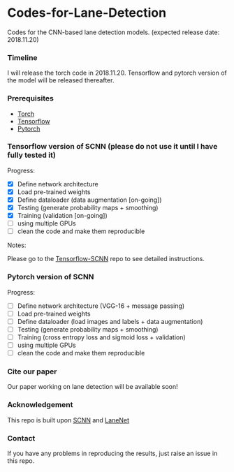 # Codes-for-Lane-Detection
Codes for the CNN-based lane detection models. (expected release date: 2018.11.20)

### Timeline
I will release the torch code in 2018.11.20. Tensorflow and pytorch version of the model will be released thereafter.

### Prerequisites
- [Torch](http://torch.ch/docs/getting-started.html)
- [Tensorflow](https://www.tensorflow.org/)
- [Pytorch](https://pytorch.org/)

### Tensorflow version of SCNN (please do not use it until I have fully tested it)

Progress:
- [x] Define network architecture
- [x] Load pre-trained weights
- [x] Define dataloader (data augmentation [on-going])
- [x] Testing (generate probability maps + smoothing)
- [x] Training (validation [on-going])
- [ ] using multiple GPUs
- [ ] clean the code and make them reproducible

Notes:

Please go to the [Tensorflow-SCNN](https://github.com/cardwing/Codes-for-Lane-Detection/tree/master/Tensorflow-SCNN) repo to see detailed instructions. 

### Pytorch version of SCNN

Progress:
- [ ] Define network architecture (VGG-16 + message passing)
- [ ] Load pre-trained weights
- [ ] Define dataloader (load images and labels + data augmentation)
- [ ] Testing (generate probability maps + smoothing)
- [ ] Training (cross entropy loss and sigmoid loss + validation)
- [ ] using multiple GPUs
- [ ] clean the code and make them reproducible

### Cite our paper
Our paper working on lane detection will be available soon!

### Acknowledgement
This repo is built upon [SCNN](https://github.com/XingangPan/SCNN) and [LaneNet](https://github.com/MaybeShewill-CV/lanenet-lane-detection)

### Contact
If you have any problems in reproducing the results, just raise an issue in this repo.
